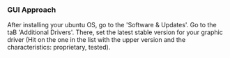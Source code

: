 




### GUI Approach

After installing your ubuntu OS, go to the 'Software & Updates'. Go to the taB 'Additional Drivers'. There, set the latest stable version for your graphic driver (Hit on the one in the list with the upper version and the characteristics: proprietary, tested). 
